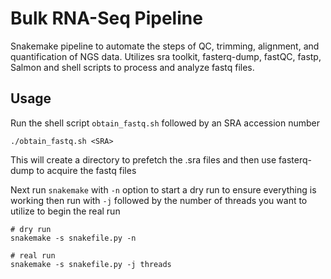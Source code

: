 # Bulk RNA-Seq Pipeline
Snakemake pipeline to automate the steps of QC, trimming, alignment, and quantification of NGS data. Utilizes sra toolkit, fasterq-dump, fastQC, fastp, Salmon and shell scripts to process and analyze fastq files.

## Usage
Run the shell script `obtain_fastq.sh` followed by an SRA accession number
```
./obtain_fastq.sh <SRA>
```
This will create a directory to prefetch the .sra files and then use fasterq-dump to acquire the fastq files

Next run `snakemake` with `-n` option to start a dry run to ensure everything is working then run with `-j` followed by the number of threads you want to utilize to begin the real run
```
# dry run
snakemake -s snakefile.py -n

# real run
snakemake -s snakefile.py -j threads
```
